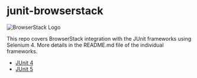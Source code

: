 # junit-browserstack

![BrowserStack Logo](https://d98b8t1nnulk5.cloudfront.net/production/images/layout/logo-header.png?1469004780) 

This repo covers BrowserStack integration with the JUnit frameworks using Selenium 4. More details in the README.md file of the individual frameworks.

* [JUnit 4](https://github.com/browserstack/junit-browserstack/blob/selenium-4/junit-4/README.md)
* [JUnit 5](https://github.com/browserstack/junit-browserstack/blob/selenium-4/junit-5/README.md) 